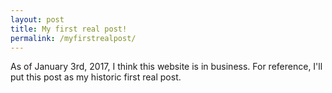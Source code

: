 ```yaml
---
layout: post
title: My first real post!
permalink: /myfirstrealpost/
---
```


As of January 3rd, 2017, I think this website is in business. For reference, I'll put this post as my historic first real post. 